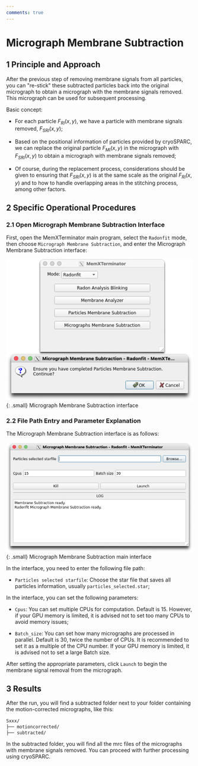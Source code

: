 ```yaml
---
comments: true
---
```


# Micrograph Membrane Subtraction

## 1 Principle and Approach

After the previous step of removing membrane signals from all particles, you can "re-stick" these subtracted particles back into the original micrograph to obtain a micrograph with the membrane signals removed. This micrograph can be used for subsequent processing.

Basic concept:

* For each particle $F_{RI}(x,y)$, we have a particle with membrane signals removed, $F_{SRI}(x,y)$;

* Based on the positional information of particles provided by cryoSPARC, we can replace the original particle $F_{MI}(x,y)$ in the micrograph with $F_{SRI}(x,y)$ to obtain a micrograph with membrane signals removed;

* Of course, during the replacement process, considerations should be given to ensuring that $F_{SRI}(x,y)$ is at the same scale as the original $F_{RI}(x,y)$ and to how to handle overlapping areas in the stitching process, among other factors.

## 2 Specific Operational Procedures

### 2.1 Open Micrograph Membrane Subtraction Interface

First, open the MemXTerminator main program, select the `Radonfit` mode, then choose `Micrograph Membrane Subtraction`, and enter the Micrograph Membrane Subtraction interface:

![Micrograph Membrane Subtraction interface](../../assets/images/4_1-1.png){: .small}
<span class="caption">Micrograph Membrane Subtraction interface</span>

### 2.2 File Path Entry and Parameter Explanation

The Micrograph Membrane Subtraction interface is as follows:

![Micrograph Membrane Subtraction main interface](../../assets/images/4_1-2.png){: .small}
<span class="caption">Micrograph Membrane Subtraction main interface</span>

In the interface, you need to enter the following file path:

* `Particles selected starfile`: Choose the star file that saves all particles information, usually `particles_selected.star`;

In the interface, you can set the following parameters:

* `Cpus`: You can set multiple CPUs for computation. Default is 15. However, if your GPU memory is limited, it is advised not to set too many CPUs to avoid memory issues;

* `Batch_size`: You can set how many micrographs are processed in parallel. Default is 30, twice the number of CPUs. It is recommended to set it as a multiple of the CPU number. If your GPU memory is limited, it is advised not to set a large Batch size.

After setting the appropriate parameters, click `Launch` to begin the membrane signal removal from the micrograph.

## 3 Results

After the run, you will find a subtracted folder next to your folder containing the motion-corrected micrographs, like this:

    Sxxx/
    ├── motioncorrected/
    ├── subtracted/

In the subtracted folder, you will find all the mrc files of the micrographs with membrane signals removed. You can proceed with further processing using cryoSPARC.